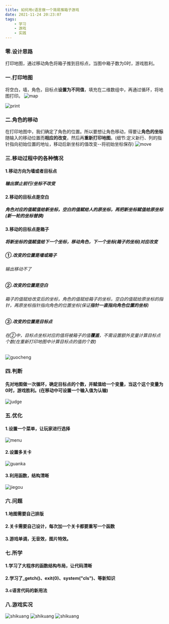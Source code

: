 ```yaml
---
title: 如何用c语言做一个简易推箱子游戏
date: 2021-11-24 20:23:07
tags:
	- 学习
	- 游戏
	- 实践
---
```

### 零.设计思路

打印地图，通过移动角色将箱子推到目标点，当图中箱子数为0时，游戏胜利。

### 一.打印地图
将空白，墙，角色，目标点**设置为不同值**，填充在二维数组中，再通过循环，将地图打印。
![map](/img/ditu.jpg)
<!--more-->
![print](/img/dayin.jpg)
### 二.角色的移动
在打印地图中，我们确定了角色的位置。所以要想让角色移动，得要让**角色的坐标**随输入的移动位置而**相应的改变**，然后再**重新打印地图**。(细节:定义新行、列的指针指向初始位置的地址，移动后新坐标的值改变--将初始坐标保存)
![move](/img/yidong.jpg)
### 三.移动过程中的各种情况
#### 1.移动方向为墙或者目标点
##### 输出禁止前行/坐标不改变
#### 2.移动的目标点是空白
##### 角色对应的值赋值给新坐标，空白的值赋给人的原坐标，再把新坐标赋值给原坐标(**新一轮的坐标替换**)
#### 3.移动的目标点是箱子
##### 将新坐标的值赋值给下一个坐标，移动角色，下一个坐标(箱子的坐标)对应改变
##### ①.改变的位置是墙或箱子
###### 输出移动不了
##### ②.改变的位置是空白
###### 箱子的值赋给改变后的坐标，角色的值赋给箱子的坐标，空白的值赋给原坐标的指针，再原坐标指针指向角色的位置坐标(保证**指针一直指向角色位置的坐标**)
##### ③.改变的位置是目标点
###### 在②中，目标点坐标对应的值将被箱子的值**覆盖**，不需设置额外变量计算目标点个数(在重新打印地图中计算目标点的值的个数)
![guocheng](/img/yidongguocheng.jpg)
### 四.判断
#### 先对地图做一次循环，确定目标点的个数，并赋值给一个变量，当这个这个**变量为0**时，游戏胜利。(在移动中可设置一个输入值为认输)
![judge](/img/panduan.jpg)
### 五.优化
#### 1.设置一个菜单，让玩家进行选择
![menu](/img/caidan.jpg)
#### 2.设置多关卡
![guanka](/img/guanka.jpg)
#### 3.利用函数，结构清晰
![jiegou](/img/jiegou.jpg)
### 六.问题
#### 1.地图需要自己排版
#### 2.关卡需要自己设计，每次加一个关卡都要重写一个函数
#### 3.游戏单调，无音效，图片特效。
### 七.所学
#### 1.学习了大程序的函数结构布局，让代码清晰
#### 2.学习了_getch()、exit(0)、system("cls")、等新知识
#### 3.c语言代码的新用法
### 八.游戏实况
![shikuang](/img/3.jpg)
![shikuang](/img/2.jpg)
![shikuang](/img/3.gif)